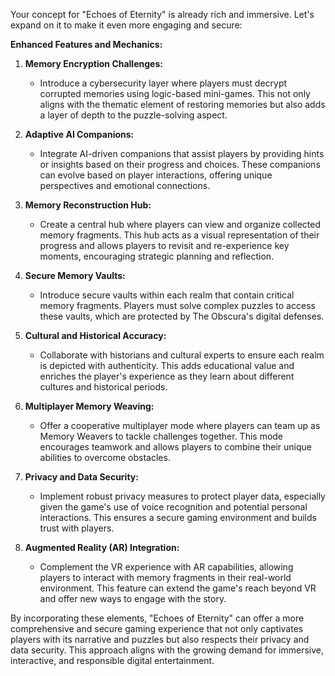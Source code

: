 Your concept for "Echoes of Eternity" is already rich and immersive. Let's expand on it to make it even more engaging and secure:

**Enhanced Features and Mechanics:**

1. **Memory Encryption Challenges:**
   - Introduce a cybersecurity layer where players must decrypt corrupted memories using logic-based mini-games. This not only aligns with the thematic element of restoring memories but also adds a layer of depth to the puzzle-solving aspect.

2. **Adaptive AI Companions:**
   - Integrate AI-driven companions that assist players by providing hints or insights based on their progress and choices. These companions can evolve based on player interactions, offering unique perspectives and emotional connections.

3. **Memory Reconstruction Hub:**
   - Create a central hub where players can view and organize collected memory fragments. This hub acts as a visual representation of their progress and allows players to revisit and re-experience key moments, encouraging strategic planning and reflection.

4. **Secure Memory Vaults:**
   - Introduce secure vaults within each realm that contain critical memory fragments. Players must solve complex puzzles to access these vaults, which are protected by The Obscura's digital defenses.

5. **Cultural and Historical Accuracy:**
   - Collaborate with historians and cultural experts to ensure each realm is depicted with authenticity. This adds educational value and enriches the player's experience as they learn about different cultures and historical periods.

6. **Multiplayer Memory Weaving:**
   - Offer a cooperative multiplayer mode where players can team up as Memory Weavers to tackle challenges together. This mode encourages teamwork and allows players to combine their unique abilities to overcome obstacles.

7. **Privacy and Data Security:**
   - Implement robust privacy measures to protect player data, especially given the game's use of voice recognition and potential personal interactions. This ensures a secure gaming environment and builds trust with players.

8. **Augmented Reality (AR) Integration:**
   - Complement the VR experience with AR capabilities, allowing players to interact with memory fragments in their real-world environment. This feature can extend the game's reach beyond VR and offer new ways to engage with the story.

By incorporating these elements, "Echoes of Eternity" can offer a more comprehensive and secure gaming experience that not only captivates players with its narrative and puzzles but also respects their privacy and data security. This approach aligns with the growing demand for immersive, interactive, and responsible digital entertainment.